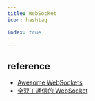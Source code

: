 ```yaml
---
title: WebSocket
icon: hashtag

index: true

---
```


<!-- more -->

## reference

- [Awesome WebSockets](https://github.com/facundofarias/awesome-websockets)
- [全双工通信的 WebSocket](https://halfrost.com/websocket)